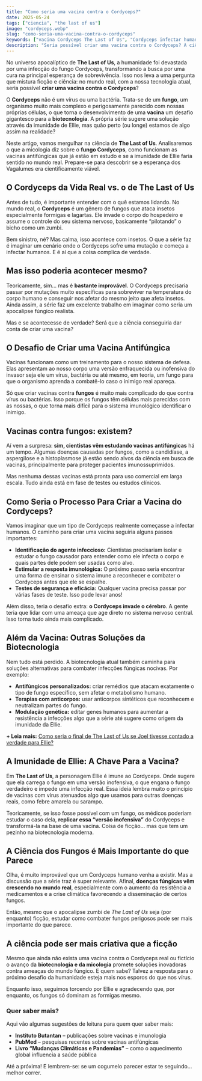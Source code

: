 ```yaml
---
title: "Como seria uma vacina contra o Cordyceps?"
date: 2025-05-24
tags: ["ciencia", "the last of us"]
image: "cordyceps.webp"
slug: "como-seria-uma-vacina-contra-o-cordyceps"
keywords: ["vacina Cordyceps The Last of Us", "Cordyceps infectar humanos", "imunidade da Ellie"]
description: "Seria possível criar uma vacina contra o Cordyceps? A ciência de The Last of Us explica os desafios de combater o fungo!"
---
```


No universo apocalíptico de **The Last of Us**, a humanidade foi devastada por uma infecção do fungo Cordyceps, transformando a busca por uma cura na principal esperança de sobrevivência. Isso nos leva a uma pergunta que mistura ficção e ciência: no mundo real, com a nossa tecnologia atual, seria possível **criar uma vacina contra o Cordyceps**?

O **Cordyceps** não é um vírus ou uma bactéria. Trata-se de um **fungo**, um organismo muito mais complexo e perigosamente parecido com nossas próprias células, o que torna o desenvolvimento de uma **vacina** um desafio gigantesco para a **biotecnologia**. A própria série sugere uma solução através da imunidade de Ellie, mas quão perto (ou longe) estamos de algo assim na realidade?

Neste artigo, vamos mergulhar na ciência de **The Last of Us**. Analisaremos o que a micologia diz sobre o **fungo Cordyceps**, como funcionam as vacinas antifúngicas que já estão em estudo e se a imunidade de Ellie faria sentido no mundo real. Prepare-se para descobrir se a esperança dos Vagalumes era cientificamente viável.

## O Cordyceps da Vida Real vs. o de The Last of Us

Antes de tudo, é importante entender com o quê estamos lidando. No mundo real, o **Cordyceps** é um gênero de fungos que ataca insetos especialmente formigas e lagartas. Ele invade o corpo do hospedeiro e assume o controle do seu sistema nervoso, basicamente “pilotando” o bicho como um zumbi.

Bem sinistro, né? Mas calma, isso acontece com insetos. O que a série faz é imaginar um cenário onde o Cordyceps sofre uma mutação e começa a infectar humanos. E é aí que a coisa complica de verdade.

## Mas isso poderia acontecer mesmo?

Teoricamente, sim… mas é **bastante improvável**. O Cordyceps precisaria passar por mutações muito específicas para sobreviver na temperatura do corpo humano e conseguir nos afetar do mesmo jeito que afeta insetos. Ainda assim, a série faz um excelente trabalho em imaginar como seria um apocalipse fúngico realista.

Mas e se acontecesse de verdade? Será que a ciência conseguiria dar conta de criar uma vacina?

## O Desafio de Criar uma Vacina Antifúngica

Vacinas funcionam como um treinamento para o nosso sistema de defesa. Elas apresentam ao nosso corpo uma versão enfraquecida ou inofensiva do invasor seja ele um vírus, bactéria ou até mesmo, em teoria, um fungo para que o organismo aprenda a combatê-lo caso o inimigo real apareça.

Só que criar vacinas contra **fungos** é muito mais complicado do que contra vírus ou bactérias. Isso porque os fungos têm células mais parecidas com as nossas, o que torna mais difícil para o sistema imunológico identificar o inimigo.

## Vacinas contra fungos: existem?

Aí vem a surpresa: **sim, cientistas vêm estudando vacinas antifúngicas** há um tempo. Algumas doenças causadas por fungos, como a candidíase, a aspergilose e a histoplasmose já estão sendo alvos da ciência em busca de vacinas, principalmente para proteger pacientes imunossuprimidos.

Mas nenhuma dessas vacinas está pronta para uso comercial em larga escala. Tudo ainda está em fase de testes ou estudos clínicos.

## Como Seria o Processo Para Criar a Vacina do Cordyceps?

Vamos imaginar que um tipo de Cordyceps realmente começasse a infectar humanos. O caminho para criar uma vacina seguiria alguns passos importantes:

*   **Identificação do agente infeccioso:** Cientistas precisariam isolar e estudar o fungo causador para entender como ele infecta o corpo e quais partes dele podem ser usadas como alvo.
*   **Estimular a resposta imunológica:** O próximo passo seria encontrar uma forma de ensinar o sistema imune a reconhecer e combater o Cordyceps antes que ele se espalhe.
*   **Testes de segurança e eficácia:** Qualquer vacina precisa passar por várias fases de teste. Isso pode levar anos!

Além disso, teria o desafio extra: **o Cordyceps invade o cérebro**. A gente teria que lidar com uma ameaça que age direto no sistema nervoso central. Isso torna tudo ainda mais complicado.

## Além da Vacina: Outras Soluções da Biotecnologia

Nem tudo está perdido. A biotecnologia atual também caminha para soluções alternativas para combater infecções fúngicas nocivas. Por exemplo:

*   **Antifúngicos personalizados:** criar remédios que atacam exatamente o tipo de fungo específico, sem afetar o metabolismo humano.
*   **Terapias com anticorpos:** usar anticorpos sintéticos que reconhecem e neutralizam partes do fungo.
*   **Modulação genética:** editar genes humanos para aumentar a resistência a infecções algo que a série até sugere como origem da imunidade da Ellie.

**+ Leia mais:** [Como seria o final de The Last of Us se Joel tivesse contado a verdade para Ellie?](https://nerdatico.com.br/como-seria-o-final-de-the-last-of-us-se-joel-tivesse-contado-a-verdade-para-ellie/)

## A Imunidade de Ellie: A Chave Para a Vacina?

Em **The Last of Us**, a personagem Ellie é imune ao Cordyceps. Onde sugere que ela carrega o fungo em uma versão inofensiva, o que engana o fungo verdadeiro e impede uma infecção real. Essa ideia lembra muito o princípio de vacinas com vírus atenuados algo que usamos para outras doenças reais, como febre amarela ou sarampo.

Teoricamente, se isso fosse possível com um fungo, os médicos poderiam estudar o caso dela, **replicar essa “versão inofensiva”** do Cordyceps e transformá-la na base de uma vacina. Coisa de ficção… mas que tem um pezinho na biotecnologia moderna.

## A Ciência dos Fungos é Mais Importante do que Parece

Olha, é muito improvável que um Cordyceps humano venha a existir. Mas a discussão que a série traz é super relevante. Afinal, **doenças fúngicas vêm crescendo no mundo real**, especialmente com o aumento da resistência a medicamentos e a crise climática favorecendo a disseminação de certos fungos.

Então, mesmo que o apocalipse zumbi de _The Last of Us_ seja (por enquanto) ficção, estudar como combater fungos perigosos pode ser mais importante do que parece.

## A ciência pode ser mais criativa que a ficção

Mesmo que ainda não exista uma vacina contra o Cordyceps real ou fictício o avanço da **biotecnologia e da micologia** promete soluções inovadoras contra ameaças do mundo fúngico. E quem sabe? Talvez a resposta para o próximo desafio da humanidade esteja mais nos esporos do que nos vírus.

Enquanto isso, seguimos torcendo por Ellie e agradecendo que, por enquanto, os fungos só dominam as formigas mesmo.

### Quer saber mais?

Aqui vão algumas sugestões de leitura para quem quer saber mais:

*   **Instituto Butantan** – publicações sobre vacinas e imunologia
*   **PubMed** – pesquisas recentes sobre vacinas antifúngicas
*   **Livro “Mudanças Climáticas e Pandemias”** – como o aquecimento global influencia a saúde pública

Até a próxima! E lembrem-se: se um cogumelo parecer estar te seguindo… melhor correr.